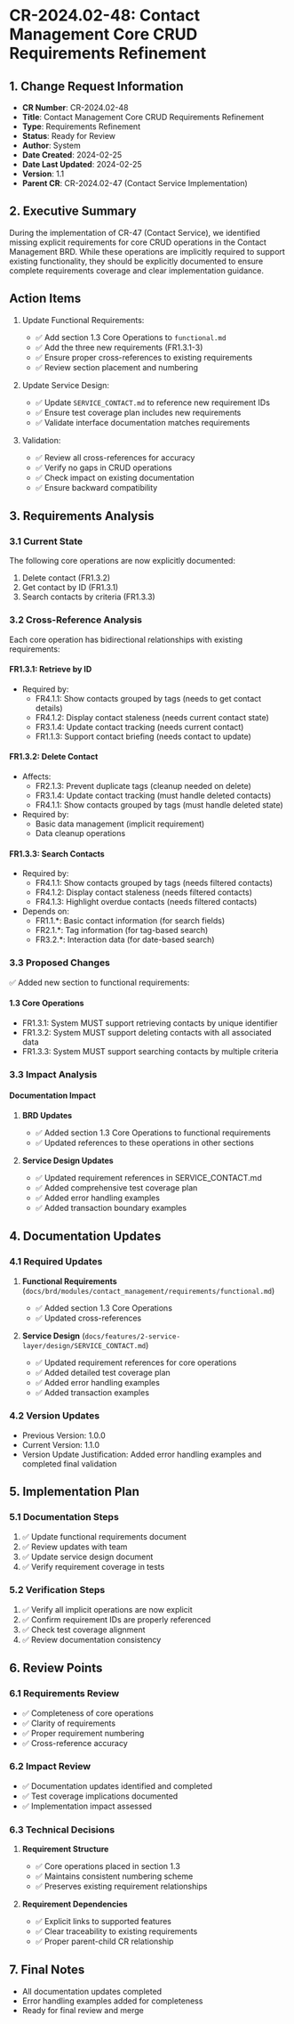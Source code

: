 # CR-2024.02-48: Contact Management Core CRUD Requirements Refinement

## 1. Change Request Information
- **CR Number**: CR-2024.02-48
- **Title**: Contact Management Core CRUD Requirements Refinement
- **Type**: Requirements Refinement
- **Status**: Ready for Review
- **Author**: System
- **Date Created**: 2024-02-25
- **Date Last Updated**: 2024-02-25
- **Version**: 1.1
- **Parent CR**: CR-2024.02-47 (Contact Service Implementation)

## 2. Executive Summary
During the implementation of CR-47 (Contact Service), we identified missing explicit requirements for core CRUD operations in the Contact Management BRD. While these operations are implicitly required to support existing functionality, they should be explicitly documented to ensure complete requirements coverage and clear implementation guidance.

## Action Items
1. Update Functional Requirements:
   - ✅ Add section 1.3 Core Operations to `functional.md`
   - ✅ Add the three new requirements (FR1.3.1-3)
   - ✅ Ensure proper cross-references to existing requirements
   - ✅ Review section placement and numbering

2. Update Service Design:
   - ✅ Update `SERVICE_CONTACT.md` to reference new requirement IDs
   - ✅ Ensure test coverage plan includes new requirements
   - ✅ Validate interface documentation matches requirements

3. Validation:
   - ✅ Review all cross-references for accuracy
   - ✅ Verify no gaps in CRUD operations
   - ✅ Check impact on existing documentation
   - ✅ Ensure backward compatibility

## 3. Requirements Analysis

### 3.1 Current State
The following core operations are now explicitly documented:
1. Delete contact (FR1.3.2)
2. Get contact by ID (FR1.3.1)
3. Search contacts by criteria (FR1.3.3)

### 3.2 Cross-Reference Analysis
Each core operation has bidirectional relationships with existing requirements:

#### FR1.3.1: Retrieve by ID
- Required by:
  - FR4.1.1: Show contacts grouped by tags (needs to get contact details)
  - FR4.1.2: Display contact staleness (needs current contact state)
  - FR3.1.4: Update contact tracking (needs current contact)
  - FR1.1.3: Support contact briefing (needs contact to update)

#### FR1.3.2: Delete Contact
- Affects:
  - FR2.1.3: Prevent duplicate tags (cleanup needed on delete)
  - FR3.1.4: Update contact tracking (must handle deleted contacts)
  - FR4.1.1: Show contacts grouped by tags (must handle deleted state)
- Required by:
  - Basic data management (implicit requirement)
  - Data cleanup operations

#### FR1.3.3: Search Contacts
- Required by:
  - FR4.1.1: Show contacts grouped by tags (needs filtered contacts)
  - FR4.1.2: Display contact staleness (needs filtered contacts)
  - FR4.1.3: Highlight overdue contacts (needs filtered contacts)
- Depends on:
  - FR1.1.*: Basic contact information (for search fields)
  - FR2.1.*: Tag information (for tag-based search)
  - FR3.2.*: Interaction data (for date-based search)

### 3.3 Proposed Changes
✅ Added new section to functional requirements:

#### 1.3 Core Operations
- FR1.3.1: System MUST support retrieving contacts by unique identifier
- FR1.3.2: System MUST support deleting contacts with all associated data
- FR1.3.3: System MUST support searching contacts by multiple criteria

### 3.3 Impact Analysis

#### Documentation Impact
1. **BRD Updates**
   - ✅ Added section 1.3 Core Operations to functional requirements
   - ✅ Updated references to these operations in other sections

2. **Service Design Updates**
   - ✅ Updated requirement references in SERVICE_CONTACT.md
   - ✅ Added comprehensive test coverage plan
   - ✅ Added error handling examples
   - ✅ Added transaction boundary examples

## 4. Documentation Updates

### 4.1 Required Updates
1. **Functional Requirements** (`docs/brd/modules/contact_management/requirements/functional.md`)
   - ✅ Added section 1.3 Core Operations
   - ✅ Updated cross-references

2. **Service Design** (`docs/features/2-service-layer/design/SERVICE_CONTACT.md`)
   - ✅ Updated requirement references for core operations
   - ✅ Added detailed test coverage plan
   - ✅ Added error handling examples
   - ✅ Added transaction examples

### 4.2 Version Updates
- Previous Version: 1.0.0
- Current Version: 1.1.0
- Version Update Justification: Added error handling examples and completed final validation

## 5. Implementation Plan

### 5.1 Documentation Steps
1. ✅ Update functional requirements document
2. ✅ Review updates with team
3. ✅ Update service design document
4. ✅ Verify requirement coverage in tests

### 5.2 Verification Steps
1. ✅ Verify all implicit operations are now explicit
2. ✅ Confirm requirement IDs are properly referenced
3. ✅ Check test coverage alignment
4. ✅ Review documentation consistency

## 6. Review Points

### 6.1 Requirements Review
- ✅ Completeness of core operations
- ✅ Clarity of requirements
- ✅ Proper requirement numbering
- ✅ Cross-reference accuracy

### 6.2 Impact Review
- ✅ Documentation updates identified and completed
- ✅ Test coverage implications documented
- ✅ Implementation impact assessed

### 6.3 Technical Decisions
1. **Requirement Structure**
   - ✅ Core operations placed in section 1.3
   - ✅ Maintains consistent numbering scheme
   - ✅ Preserves existing requirement relationships

2. **Requirement Dependencies**
   - ✅ Explicit links to supported features
   - ✅ Clear traceability to existing requirements
   - ✅ Proper parent-child CR relationship

## 7. Final Notes
- All documentation updates completed
- Error handling examples added for completeness
- Ready for final review and merge
